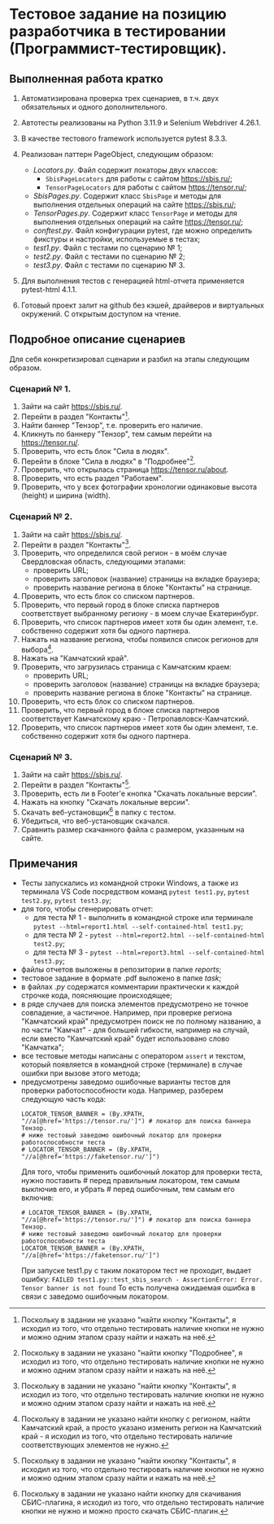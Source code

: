 # Тестовое задание на позицию разработчика в тестировании (Программист-тестировщик).

## Выполненная работа кратко

1. Автоматизирована проверка трех сценариев, в т.ч. двух обязательных и одного дополнительного.
2. Автотесты реализованы на Python 3.11.9 и Selenium Webdriver 4.26.1.
3. В качестве тестового framework используется pytest 8.3.3.
4. Реализован паттерн PageObject, следующим образом:

   - _Locators.py_. Файл содержит локаторы двух классов:
     - `SbisPageLocators` для работы с сайтом <https://sbis.ru/>;
     - `TensorPageLocators` для работы с сайтом <https://tensor.ru/>;
   - _SbisPages.py_. Содержит класс `SbisPage` и методы для выполнения отдельных операций на сайте <https://sbis.ru/>;
   - _TensorPages.py_. Содержит класс `TensorPage` и методы для выполнения отдельных операций на сайте <https://tensor.ru/>;
   - _conftest.py_. Файл конфигурации pytest, где можно определить фикстуры и настройки, используемые в тестах;
   - _test1.py_. Файл с тестами по сценарию № 1;
   - _test2.py_. Файл с тестами по сценарию № 2;
   - _test3.py_. Файл с тестами по сценарию № 3.

5. Для выполнения тестов с генерацией html-отчета применяется pytest-html 4.1.1.
6. Готовый проект залит на github без кэшей, драйверов и виртуальных окружений. С открытым доступом на чтение.

## Подробное описание сценариев

Для себя конкретизировал сценарии и разбил на этапы следующим образом.

### Сценарий № 1.

1. Зайти на сайт <https://sbis.ru/>.
2. Перейти в раздел "Контакты"[^1].
3. Найти баннер "Тензор", т.е. проверить его наличие.
4. Кликнуть по баннеру "Тензор", тем самым перейти на <https://tensor.ru/>.
5. Проверить, что есть блок "Сила в людях".
6. Перейти в блоке "Сила в людях" в "Подробнее"[^2].
7. Проверить, что открылась страница <https://tensor.ru/about>.
8. Проверить, что есть раздел "Работаем".
9. Проверить, что у всех фотографии хронологии одинаковые высота (height) и ширина (width).

### Cценарий № 2.

1. Зайти на сайт <https://sbis.ru/>.
2. Перейти в раздел "Контакты"[^1].
3. Проверить, что определился свой регион - в моём случае Свердловская область, следующими этапами:
   - проверить URL;
   - проверить заголовок (название) страницы на вкладке браузера;
   - проверить название региона в блоке "Контакты" на странице.
4. Проверить, что есть блок со списком партнеров.
5. Проверить, что первый город в блоке списка партнеров соответствует выбранному региону - в моем случае Екатеринбург.
6. Проверить, что список партнеров имеет хотя бы один элемент, т.е. собственно содержит хотя бы одного партнера.
7. Нажать на название региона, чтобы появился список регионов для выбора[^3].
8. Нажать на "Камчатский край".
9. Проверить, что загрузилась страница с Камчатским краем:
   - проверить URL;
   - проверить заголовок (название) страницы на вкладке браузера;
   - проверить название региона в блоке "Контакты" на странице.
10. Проверить, что есть блок со списком партнеров.
11. Проверить, что первый город в блоке списка партнеров соответствует Камчатскому краю - Петропавловск-Камчатский.
12. Проверить, что список партнеров имеет хотя бы один элемент, т.е. собственно содержит хотя бы одного партнера.

### Сценарий № 3.

1. Зайти на сайт <https://sbis.ru/>.
2. Перейти в раздел "Контакты"[^1].
3. Проверить, есть ли в Footer'e кнопка "Скачать локальные версии".
4. Нажать на кнопку "Скачать локальные версии".
5. Скачать веб-установщик[^4] в папку с тестом.
6. Убедиться, что веб-установщик скачался.
7. Сравнить размер скачанного файла с размером, указанным на сайте.

## Примечания

- Тесты запускались из командной строки Windows, а также из терминала VS Code посредством команд `pytest test1.py`, `pytest test2.py`, `pytest test3.py`;
- для того, чтобы сгенерировать отчет:
  - для теста № 1 - выполнить в командной строке или терминале `pytest --html=report1.html --self-contained-html test1.py`;
  - для теста № 2 - `pytest --html=report2.html --self-contained-html test2.py`;
  - для теста № 3 - `pytest --html=report3.html --self-contained-html test3.py`;
- файлы отчетов выложены в репозитории в папке _reports_;
- тестовое задание в формате .pdf выложено в папке _task_;
- в файлах *.py* содержатся комментарии практически к каждой строчке кода, поясняющие происходящее;
- в ряде случаев для поиска элементов предусмотрено не точное совпадение, а частичное. Например, при проверке региона "Камчатский край" предусмотрен поиск не по полному названию, а по части "Камчат" - для большей гибкости, например на случай, если вместо "Камчатский край" будет использовано слово "Камчатка";
- все тестовые методы написаны с оператором `assert` и текстом, который появляется в командной строке (терминале) в случае ошибки при вызове этого метода;
- предусмотрены заведомо ошибочные варианты тестов для проверки работоспособности кода. Например, разберем следующую часть кода:
  ```
  LOCATOR_TENSOR_BANNER = (By.XPATH, "//a[@href='https://tensor.ru/']") # локатор для поиска баннера Тензор.
  # ниже тестовый заведомо ошибочный локатор для проверки работоспособности теста
  # LOCATOR_TENSOR_BANNER = (By.XPATH, "//a[@href='https://faketensor.ru/']")
  ```
  Для того, чтобы применить ошибочный локатор для проверки теста, нужно поставить # перед правильным локатором, тем самым выключив его, и убрать # перед ошибочным, тем самым его включив:
  ```
  # LOCATOR_TENSOR_BANNER = (By.XPATH, "//a[@href='https://tensor.ru/']") # локатор для поиска баннера Тензор.
  # ниже тестовый заведомо ошибочный локатор для проверки работоспособности теста
  LOCATOR_TENSOR_BANNER = (By.XPATH, "//a[@href='https://faketensor.ru/']")
  ```
  При запуске test1.py с таким локатором тест не проходит, выдает ошибку: `FAILED test1.py::test_sbis_search - AssertionError: Error. Tensor banner is not found` То есть получена ожидаемая ошибка в связи с заведомо ошибочным локатором.

[^1]: Поскольку в задании не указано "найти кнопку "Контакты", я исходил из того, что отдельно тестировать наличие кнопки не нужно и можно одним этапом сразу найти и нажать на неё.
[^2]: Поскольку в задании не указано "найти кнопку "Подробнее", я исходил из того, что отдельно тестировать наличие кнопки не нужно и можно одним этапом сразу найти и нажать на неё.
[^3]: Поскольку в задании не указано найти кнопку с регионом, найти Камчатский край, а просто указано изменить регион на Камчатский край - я исходил из того, что отдельно тестировать наличие соответствующих элементов не нужно.
[^4]: Поскольку в задании не указано найти кнопку для скачивания СБИС-плагина, я исходил из того, что отдельно тестировать наличие кнопки не нужно и можно просто скачать СБИС-плагин.
